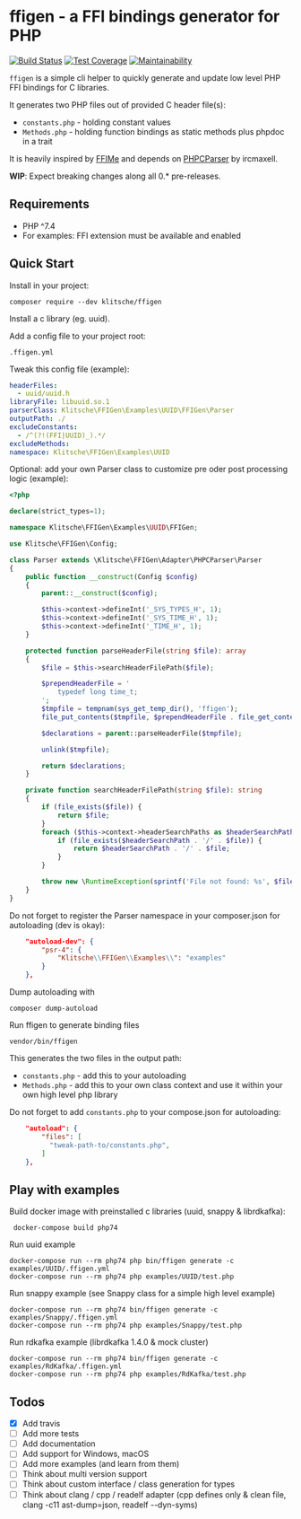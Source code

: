 # ffigen - a FFI bindings generator for PHP

[![Build Status](https://travis-ci.org/klitsche/ffigen.svg?branch=master)](https://travis-ci.org/klitsche/ffigen)
[![Test Coverage](https://api.codeclimate.com/v1/badges/74ba131ab73c58dc2864/test_coverage)](https://codeclimate.com/github/klitsche/ffigen/test_coverage)
[![Maintainability](https://api.codeclimate.com/v1/badges/74ba131ab73c58dc2864/maintainability)](https://codeclimate.com/github/klitsche/ffigen/maintainability)

`ffigen` is a simple cli helper to quickly generate and update low level PHP FFI bindings for C libraries. 

It generates two PHP files out of provided C header file(s):

* `constants.php` - holding constant values
* `Methods.php` - holding function bindings as static methods plus phpdoc in a trait

It is heavily inspired by [FFIMe](https://github.com/ircmaxell/FFIMe) and depends on [PHPCParser](https://github.com/ircmaxell/php-c-parser) by ircmaxell. 

__WIP__: Expect breaking changes along all 0.* pre-releases.

## Requirements

* PHP ^7.4
* For examples: FFI extension must be available and enabled

## Quick Start

Install in your project:

    composer require --dev klitsche/ffigen
    
Install a c library (eg. uuid).

Add a config file to your project root:

    .ffigen.yml
    
Tweak this config file (example):

```yaml
headerFiles:
  - uuid/uuid.h
libraryFile: libuuid.so.1
parserClass: Klitsche\FFIGen\Examples\UUID\FFIGen\Parser
outputPath: ./
excludeConstants:
  - /^(?!(FFI|UUID)_).*/
excludeMethods:
namespace: Klitsche\FFIGen\Examples\UUID
```

Optional: add your own Parser class to customize pre oder post processing logic (example):

```php
<?php

declare(strict_types=1);

namespace Klitsche\FFIGen\Examples\UUID\FFIGen;

use Klitsche\FFIGen\Config;

class Parser extends \Klitsche\FFIGen\Adapter\PHPCParser\Parser
{
    public function __construct(Config $config)
    {
        parent::__construct($config);

        $this->context->defineInt('_SYS_TYPES_H', 1);
        $this->context->defineInt('_SYS_TIME_H', 1);
        $this->context->defineInt('_TIME_H', 1);
    }

    protected function parseHeaderFile(string $file): array
    {
        $file = $this->searchHeaderFilePath($file);

        $prependHeaderFile = '
            typedef long time_t;
        ';
        $tmpfile = tempnam(sys_get_temp_dir(), 'ffigen');
        file_put_contents($tmpfile, $prependHeaderFile . file_get_contents($file));

        $declarations = parent::parseHeaderFile($tmpfile);

        unlink($tmpfile);

        return $declarations;
    }

    private function searchHeaderFilePath(string $file): string
    {
        if (file_exists($file)) {
            return $file;
        }
        foreach ($this->context->headerSearchPaths as $headerSearchPath) {
            if (file_exists($headerSearchPath . '/' . $file)) {
                return $headerSearchPath . '/' . $file;
            }
        }

        throw new \RuntimeException(sprintf('File not found: %s', $file));
    }
}
```

Do not forget to register the Parser namespace in your composer.json for autoloading (dev is okay):

```json
    "autoload-dev": {
        "psr-4": {
            "Klitsche\\FFIGen\\Examples\\": "examples"
        }
    },
```

Dump autoloading with 

    composer dump-autoload

Run ffigen to generate binding files

    vendor/bin/ffigen
    
This generates the two files in the output path:

* `constants.php` - add this to your autoloading
* `Methods.php` - add this to your own class context and use it within your own high level php library

Do not forget to add `constants.php` to your compose.json for autoloading:

```json
    "autoload": {
        "files": [
          "tweak-path-to/constants.php",
        ]
    },
```

## Play with examples

Build docker image with preinstalled c libraries (uuid, snappy & librdkafka):

     docker-compose build php74
        
Run uuid example

    docker-compose run --rm php74 php bin/ffigen generate -c examples/UUID/.ffigen.yml
    docker-compose run --rm php74 php examples/UUID/test.php
    
Run snappy example (see Snappy class for a simple high level example)

    docker-compose run --rm php74 bin/ffigen generate -c examples/Snappy/.ffigen.yml
    docker-compose run --rm php74 php examples/Snappy/test.php
        
Run rdkafka example (librdkafka 1.4.0 & mock cluster)

    docker-compose run --rm php74 bin/ffigen generate -c examples/RdKafka/.ffigen.yml
    docker-compose run --rm php74 php examples/RdKafka/test.php
        
## Todos

* [x] Add travis 
* [ ] Add more tests 
* [ ] Add documentation
* [ ] Add support for Windows, macOS
* [ ] Add more examples (and learn from them)
* [ ] Think about multi version support
* [ ] Think about custom interface / class generation for types
* [ ] Think about clang / cpp / readelf adapter (cpp defines only & clean file, clang -c11 ast-dump=json, readelf --dyn-syms)